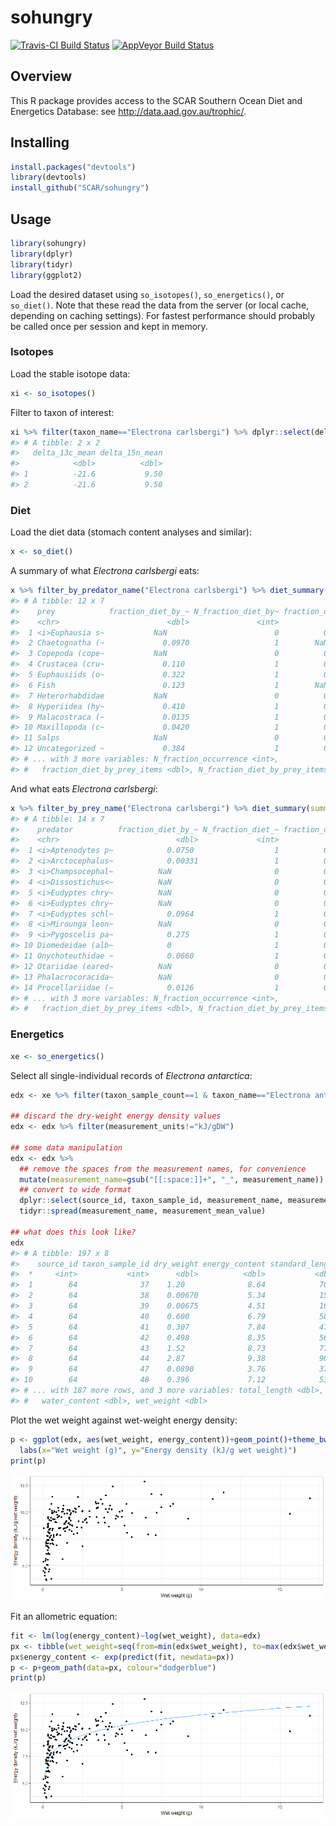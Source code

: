 
<!-- README.md is generated from README.Rmd. Please edit that file -->
sohungry
========

[![Travis-CI Build Status](https://travis-ci.org/SCAR/sohungry.svg?branch=master)](https://travis-ci.org/SCAR/sohungry) [![AppVeyor Build Status](https://ci.appveyor.com/api/projects/status/github/SCAR/sohungry?branch=master&svg=true)](https://ci.appveyor.com/project/SCAR/sohungry)

Overview
--------

This R package provides access to the SCAR Southern Ocean Diet and Energetics Database: see <http://data.aad.gov.au/trophic/>.

Installing
----------

``` r
install.packages("devtools")
library(devtools)
install_github("SCAR/sohungry")
```

Usage
-----

``` r
library(sohungry)
library(dplyr)
library(tidyr)
library(ggplot2)
```

Load the desired dataset using `so_isotopes()`, `so_energetics()`, or `so_diet()`. Note that these read the data from the server (or local cache, depending on caching settings). For fastest performance should probably be called once per session and kept in memory.

### Isotopes

Load the stable isotope data:

``` r
xi <- so_isotopes()
```

Filter to taxon of interest:

``` r
xi %>% filter(taxon_name=="Electrona carlsbergi") %>% dplyr::select(delta_13c_mean,delta_15n_mean)
#> # A tibble: 2 x 2
#>   delta_13c_mean delta_15n_mean
#>            <dbl>          <dbl>
#> 1          -21.6           9.50
#> 2          -21.6           9.50
```

### Diet

Load the diet data (stomach content analyses and similar):

``` r
x <- so_diet()
```

A summary of what *Electrona carlsbergi* eats:

``` r
x %>% filter_by_predator_name("Electrona carlsbergi") %>% diet_summary(summary_type="prey")
#> # A tibble: 12 x 7
#>    prey            fraction_diet_by_~ N_fraction_diet_by~ fraction_occurr~
#>    <chr>                        <dbl>               <int>            <dbl>
#>  1 <i>Euphausia s~           NaN                        0          0.0190 
#>  2 Chaetognatha (~             0.0970                   1        NaN      
#>  3 Copepoda (cope~           NaN                        0          0.0483 
#>  4 Crustacea (cru~             0.110                    1          0.411  
#>  5 Euphausiids (o~             0.322                    1          0.0977 
#>  6 Fish                        0.123                    1        NaN      
#>  7 Heterorhabdidae           NaN                        0          0.00630
#>  8 Hyperiidea (hy~             0.410                    1          0.204  
#>  9 Malacostraca (~             0.0135                   1          0.200  
#> 10 Maxillopoda (c~             0.0420                   1          0.104  
#> 11 Salps                     NaN                        0          0.202  
#> 12 Uncategorized ~             0.384                    1          0.411  
#> # ... with 3 more variables: N_fraction_occurrence <int>,
#> #   fraction_diet_by_prey_items <dbl>, N_fraction_diet_by_prey_items <int>
```

And what eats *Electrona carlsbergi*:

``` r
x %>% filter_by_prey_name("Electrona carlsbergi") %>% diet_summary(summary_type="predators")
#> # A tibble: 14 x 7
#>    predator          fraction_diet_by_~ N_fraction_diet_~ fraction_occurr~
#>    <chr>                          <dbl>             <int>            <dbl>
#>  1 <i>Aptenodytes p~            0.0750                  1          0.236  
#>  2 <i>Arctocephalus~            0.00331                 1          0.0503 
#>  3 <i>Champsocephal~          NaN                       0          0.00213
#>  4 <i>Dissostichus<~          NaN                       0          0.00710
#>  5 <i>Eudyptes chry~          NaN                       0          0.0540 
#>  6 <i>Eudyptes chry~          NaN                       0          0.0630 
#>  7 <i>Eudyptes schl~            0.0964                  1          0.204  
#>  8 <i>Mirounga leon~          NaN                       0          0.0920 
#>  9 <i>Pygoscelis pa~            0.275                   1          0.184  
#> 10 Diomedeidae (alb~            0                       1          0.0318 
#> 11 Onychoteuthidae ~            0.0660                  1          0.153  
#> 12 Otariidae (eared~          NaN                       0          0.0420 
#> 13 Phalacrocoracida~          NaN                       0          0.00900
#> 14 Procellariidae (~            0.0126                  1          0.0824 
#> # ... with 3 more variables: N_fraction_occurrence <int>,
#> #   fraction_diet_by_prey_items <dbl>, N_fraction_diet_by_prey_items <int>
```

### Energetics

``` r
xe <- so_energetics()
```

Select all single-individual records of *Electrona antarctica*:

``` r
edx <- xe %>% filter(taxon_sample_count==1 & taxon_name=="Electrona antarctica")

## discard the dry-weight energy density values
edx <- edx %>% filter(measurement_units!="kJ/gDW")

## some data manipulation
edx <- edx %>%
  ## remove the spaces from the measurement names, for convenience
  mutate(measurement_name=gsub("[[:space:]]+", "_", measurement_name)) %>%
  ## convert to wide format
  dplyr::select(source_id, taxon_sample_id, measurement_name, measurement_mean_value) %>%
  tidyr::spread(measurement_name, measurement_mean_value)

## what does this look like?
edx
#> # A tibble: 197 x 8
#>    source_id taxon_sample_id dry_weight energy_content standard_length
#>  *     <int>           <int>      <dbl>          <dbl>           <dbl>
#>  1        64              37    1.20              8.64            70.0
#>  2        64              38    0.00670           5.34            15.0
#>  3        64              39    0.00675           4.51            16.0
#>  4        64              40    0.600             6.79            58.0
#>  5        64              41    0.307             7.84            47.0
#>  6        64              42    0.498             8.35            56.0
#>  7        64              43    1.52              8.73            77.0
#>  8        64              44    2.87              9.38            90.0
#>  9        64              47    0.0890            3.76            37.0
#> 10        64              48    0.396             7.12            53.0
#> # ... with 187 more rows, and 3 more variables: total_length <dbl>,
#> #   water_content <dbl>, wet_weight <dbl>
```

Plot the wet weight against wet-weight energy density:

``` r
p <- ggplot(edx, aes(wet_weight, energy_content))+geom_point()+theme_bw()+
  labs(x="Wet weight (g)", y="Energy density (kJ/g wet weight)")
print(p)
```

![](vignettes/README-ea_plot1-1.png)

Fit an allometric equation:

``` r
fit <- lm(log(energy_content)~log(wet_weight), data=edx)
px <- tibble(wet_weight=seq(from=min(edx$wet_weight), to=max(edx$wet_weight), length.out=51))
px$energy_content <- exp(predict(fit, newdata=px))
p <- p+geom_path(data=px, colour="dodgerblue")
print(p)
```

![](vignettes/README-ea_plot2-1.png)

